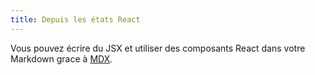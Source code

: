 ```yaml
---
title: Depuis les états React
---
```


Vous pouvez écrire du JSX et utiliser des composants React dans votre Markdown grace à [MDX](https://mdxjs.com/).
